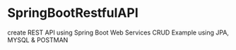# SpringBootRestfulAPI
 create REST API using Spring Boot Web Services CRUD Example using JPA, MYSQL & POSTMAN
